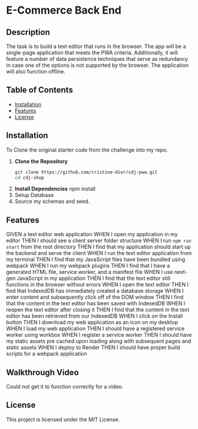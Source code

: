 # E-Commerce Back End

## Description
The task is to build a text editor that runs in the browser. The app will be a single-page application that meets the PWA criteria. 
Additionally, it will feature a number of data persistence techniques that serve as redundancy in case one of the options is not supported by the browser. 
The application will also function offline.

## Table of Contents
- [Installation](#installation)
- [Features](#features)
- [License](#license)

## Installation
To Clone the original starter code from the challenge into my repo.

1. **Clone the Repository**
   ```bash
   git clone https://github.com/cristine-dior/cdj-pwa.git
   cd cdj-shop
2. **Install Dependencies**
   npm install
3. Setup Database
4. Source my schemas and seed.


## Features
GIVEN a text editor web application
WHEN I open my application in my editor
THEN I should see a client server folder structure
WHEN I run `npm run start` from the root directory
THEN I find that my application should start up the backend and serve the client
WHEN I run the text editor application from my terminal
THEN I find that my JavaScript files have been bundled using webpack
WHEN I run my webpack plugins
THEN I find that I have a generated HTML file, service worker, and a manifest file
WHEN I use next-gen JavaScript in my application
THEN I find that the text editor still functions in the browser without errors
WHEN I open the text editor
THEN I find that IndexedDB has immediately created a database storage
WHEN I enter content and subsequently click off of the DOM window
THEN I find that the content in the text editor has been saved with IndexedDB
WHEN I reopen the text editor after closing it
THEN I find that the content in the text editor has been retrieved from our IndexedDB
WHEN I click on the Install button
THEN I download my web application as an icon on my desktop
WHEN I load my web application
THEN I should have a registered service worker using workbox
WHEN I register a service worker
THEN I should have my static assets pre cached upon loading along with subsequent pages and static assets
WHEN I deploy to Render
THEN I should have proper build scripts for a webpack application

## Walkthrough Video
Could not get it to function correctly for a video.

## License
This project is licensed under the MIT License.
